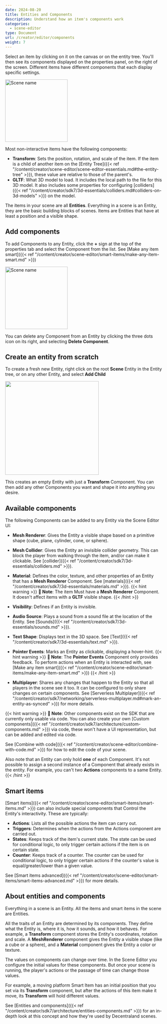 ```yaml
---
date: 2024-08-20
title: Entities and Components
description: Understand how an item's components work
categories:
  - scene-editor
type: Document
url: /creator/editor/components
weight: 7
---
```


Select an item by clicking on it on the canvas or on the entity tree. You'll then see its components displayed on the properties panel, on the right of the screen. Different items have different components that each display specific settings.

<img src="/images/editor/components-in-editor.png" alt="Scene name" width="200"/>

Most non-interactive items have the following components:

- **Transform**: Sets the position, rotation, and scale of the item. If the item is a child of another item on the [Entity Tree]({{< ref "/content/creator/scene-editor/scene-editor-essentials.md#the-entity-tree" >}}), these value are relative to those of the parent's.
- **GLTF**: What 3D model to load. It includes the local path to the file for this 3D model. It also includes some properties for configuring [colliders]({{< ref "/content/creator/sdk7/3d-essentials/colliders.md#colliders-on-3d-models" >}}) on the model.

The items in your scene are all **Entities**. Everything in a scene is an Entity, they are the basic building blocks of scenes. Items are Entities that have at least a position and a visible shape.

## Add components

To add Components to any Entity, click the **+** sign at the top of the properties tab and select the Component from the list. See [Make any item smart]({{< ref "/content/creator/scene-editor/smart-items/make-any-item-smart.md" >}})

<img src="/images/editor/add-component.png" alt="Scene name" width="200"/>

You can delete any Component from an Entity by clicking the three dots icon on its right, and selecting **Delete Component**.

## Create an entity from scratch

To create a fresh new Entity, right click on the root **Scene** Entity in the Entity tree, or on any other Entity, and select **Add Child**

<img src="/images/editor/new-entity.png" width="300"/>

This creates an empty Entity with just a **Transform** Component. You can then add any other Components you want and shape it into anything you desire.

## Available components

The following Components can be added to any Entity via the Scene Editor UI:

- **Mesh Renderer**: Gives the Entity a visible shape based on a primitive shape (cube, plane, cylinder, cone, or sphere).
- **Mesh Collider**: Gives the Entity an invisible collider geometry. This can block the player from walking through the item, and/or can make it clickable. See [collider]({{< ref "/content/creator/sdk7/3d-essentials/colliders.md" >}}).
- **Material**: Defines the color, texture, and other properties of an Entity that has a **Mesh Renderer** Component. See [materials]({{< ref "/content/creator/sdk7/3d-essentials/materials.md" >}}).
  {{< hint warning >}}
  **📔 Note**: The item Must have a **Mesh Renderer** Component. It doesn't affect items with a **GLTF** visible shape.
  {{< /hint >}}

- **Visibility**: Defines if an Entity is invisible.

- **Audio Source**: Plays a sound from a sound file at the location of the Entity. See [Sounds]({{< ref "/content/creator/sdk7/3d-essentials/sounds.md" >}}).
- **Text Shape**: Displays text in the 3D space. See [Text]({{< ref "/content/creator/sdk7/3d-essentials/text.md" >}}).
- **Pointer Events**: Marks an Entity as clickable, displaying a hover-hint.
  {{< hint warning >}}
  **📔 Note**: The **Pointer Events** Component only provides feedback. To perform actions when an Entity is interacted with, see [Make any item smart]({{< ref "/content/creator/scene-editor/smart-items/make-any-item-smart.md" >}})
  {{< /hint >}}

- **Multiplayer**: Shares any changes that happen to the Entity so that all players in the scene see it too. It can be configured to only share changes on certain components. See [Serverless Multiplayer]({{< ref "/content/creator/sdk7/networking/serverless-multiplayer.md#mark-an-entity-as-synced" >}}) for more details.

{{< hint warning >}}
**📔 Note**: Other components exist on the SDK that are currently only usable via code. You can also create your own [Custom components]({{< ref "/content/creator/sdk7/architecture/custom-components.md" >}}) via code, these won't have a UI representation, but can be added and edited via code.

See [Combine with code]({{< ref "/content/creator/scene-editor/combine-with-code.md" >}}) for how to edit the code of your scene.

Also note that an Entity can only hold **one** of each Component. It's not possible to assign a second instance of a Component that already exists in the entity. For example, you can't two **Actions** components to a same Entity.
{{< /hint >}}

## Smart items

[Smart items]({{< ref "/content/creator/scene-editor/smart-items/smart-items.md" >}}) can also include special components that Control the Entity's interactivity. These are typically:

- **Actions**: Lists all the possible actions the item can carry out.
- **Triggers**: Determines when the actions from the Actions component are carried out.
- **States**: Keeps track of the item's current state. The state can be used for conditional logic, to only trigger certain actions if the item is on certain state.
- **Counter**: Keeps track of a counter. The counter can be used for conditional logic, to only trigger certain actions if the counter's value is equal/greater/lower than a given value.

See [Smart items advanced]({{< ref "/content/creator/scene-editor/smart-items/smart-items-advanced.md" >}}) for more details.

## About entities and components

Everything in a scene is an Entity. All the items and smart items in the scene are Entities.

All the traits of an Entity are determined by its components. They define what the Entity is, where it is, how it sounds, and how it behaves. For example, a **Transform** component stores the Entity's coordinates, rotation and scale. A **MeshRenderer** component gives the Entity a visible shape (like a cube or a sphere), and a **Material** component gives the Entity a color or texture.

The values on components can change over time. In the Scene Editor you configure the initial values for these components. But once your scene is running, the player's actions or the passage of time can change those values.

For example, a moving platform Smart Item has an initial position that you set via its **Transform** component, but after the actions of this item make it move, its **Transform** will hold different values.

See [Entities and components]({{< ref "/content/creator/sdk7/architecture/entities-components.md" >}}) for an in-depth look at this concept and how they're used by Decentraland scenes.
